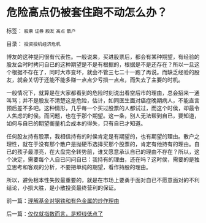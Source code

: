 # 危险高点仍被套住跑不动怎么办？

标签： `股票` `证券` `股友` `高点` `散户` 

目录： `投资投机经济危机`

博友的这种提问很有代表性。一般说来，买进股票后，都会有某种期望，有经验的股友会时时拷问自已的这种期望是不是有根据的，根据是不是还存在？所以一旦这个根据不存在了，同时大市变坏，就会不管三七二十一跑了再说。而缺乏经验的股友，就会关切于还能不能多赚一点点少亏损一点点，而失去了主要的时机。



一般情况下，就算是在大家都看到的危险时刻说出看空后市的理由，总会招来一通叫骂；并不是股友不清楚这是危险，估计，如同医生面对癌症晚期病人，不能直言预后差不多吧。这种情形，几乎每一个买过股票的人都试过，而这个时侯，却最令人焦虑的时侯。而问题，也在于那个期望。这一条，别人无法帮到自已，要知道，如何与自已的期望衡量机会成本的得失，只有自已才知道。



任何股友持有股票，我相信持有的时侯肯定是有期望的，也有期望的理由。散户之理性，就在于没有那个散户是抛硬币选择买那个股票的，肯定有他持有的理由。自已的孩子最漂亮，在大盘完全转势前，谁又愿意承认自已的理由不存在？所以，这个决定，需要每个人自已问问自已：我持有的理由，还在吗？这时侯，需要的是独立思考和客观的分析，不要把单纯的期望，看作持股的理由。



所以，避免根本性失败最重要的，就是在市场上要勇于面对自已不愿意面对的不利结论，小损大胜，是小散投资最终营利的保证。



前一篇：[理解基金对钢铁和有色金属的炒作理由](../../../2007/9/26/理解基金对钢铁和有色金属的炒作理由.md)

后一篇：[仅仅就指数而言，是短线低点了](../../../2007/9/26/仅仅就指数而言，是短线低点了.md)